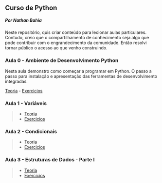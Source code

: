 ## Curso de Python
##### Por Nathan Bahia

Neste repositório, quis criar conteúdo para lecionar aulas particulares. Contudo, creio que o compartilhamento de conhecimento seja algo que pode contribuir com o engrandecimento da comunidade. Então resolvi tornar público o acesso ao que venho construindo.

### Aula 0 - Ambiente de Desenvolvimento Python
Nesta aula demonstro como começar a programar em Python. O passo a passo para instalação e apresentação das ferramentas de desenvolvimento integradas.

[Teoria]() - [Exercicios]()

### Aula 1 - Variáveis
> - [Teoria](/curso-de-python/aula01) 
> - [Exercicios]()

### Aula 2 - Condicionais
> - [Teoria](/curso-de-python/aula02)
> - [Exercicios]()

### Aula 3 - Estruturas de Dados - Parte I
> - [Teoria](/curso-de-python/aula03)
> - [Exercicios]()
